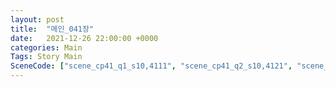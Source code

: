 ```yaml
---
layout: post
title:  "메인_041장"
date:   2021-12-26 22:00:00 +0000
categories: Main
Tags: Story Main
SceneCode: ["scene_cp41_q1_s10,4111", "scene_cp41_q2_s10,4121", "scene_cp41_q3_s10,4131", "scene_cp41_q4_s10,4141", "scene_cp41_q4_s20,4142", "scene_cp41_q4_s30,4143"]
---
```

